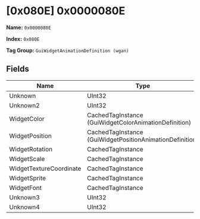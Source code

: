 # [0x080E] 0x0000080E

**Name:** ```0x0000080E```

**Index:** ```0x080E```

**Tag Group:** ```GuiWidgetAnimationDefinition (wgan)```

## Fields

Name	| Type	| Value
---	|---	|---	|
Unknown	|UInt32	|0
Unknown2	|UInt32	|0
WidgetColor	|CachedTagInstance (GuiWidgetColorAnimationDefinition)	|[[0x07F5] 0x000007F5](../GuiWidgetColorAnimationDefinition/07F5.md)
WidgetPosition	|CachedTagInstance (GuiWidgetPositionAnimationDefinition)	|[[0x0810] 0x00000810](../GuiWidgetPositionAnimationDefinition/0810.md)
WidgetRotation	|CachedTagInstance	|null
WidgetScale	|CachedTagInstance	|null
WidgetTextureCoordinate	|CachedTagInstance	|null
WidgetSprite	|CachedTagInstance	|null
WidgetFont	|CachedTagInstance	|null
Unknown3	|UInt32	|0
Unknown4	|UInt32	|0


